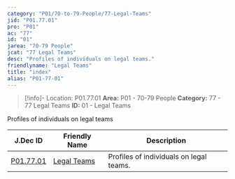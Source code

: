 ```yaml
---
category: "P01/70-to-79-People/77-Legal-Teams"
jid: "P01.77.01"
pro: "P01"
ac: "77"
id: "01"
jarea: "70-79 People"
jcat: "77 Legal Teams"
desc: "Profiles of individuals on legal teams."
friendlyname: "Legal Teams"
title: "index"
alias: "P01-77-01"
---
```

>[!info]- Location: P01.77.01
>**Area:** P01 - 70-79 People
>**Category:** 77 - 77 Legal Teams
>**ID:** 01 - Legal Teams

Profiles of individuals on legal teams

| J.Dec ID                                                                          | Friendly Name                                                                       | Description                             |
| --------------------------------------------------------------------------------- | ----------------------------------------------------------------------------------- | --------------------------------------- |
| [P01.77.01](index.md) | [Legal Teams](index.md) | Profiles of individuals on legal teams. |

